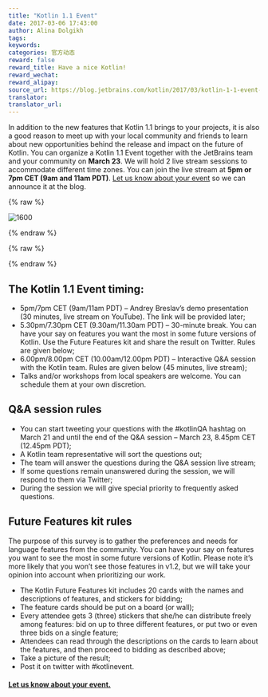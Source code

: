 ```yaml
---
title: "Kotlin 1.1 Event"
date: 2017-03-06 17:43:00
author: Alina Dolgikh
tags:
keywords:
categories: 官方动态
reward: false
reward_title: Have a nice Kotlin!
reward_wechat:
reward_alipay:
source_url: https://blog.jetbrains.com/kotlin/2017/03/kotlin-1-1-event-2/
translator:
translator_url:
---
```


In addition to the new features that Kotlin 1.1 brings to your projects, it is also a good reason to meet up with your local community and friends to learn about new opportunities behind the release and impact on the future of Kotlin.
You can organize a Kotlin 1.1 Event together with the JetBrains team and your community on **March 23**. We will hold 2 live stream sessions to accommodate different time zones. You can join the live stream at **5pm or 7pm CET (9am and 11am PDT)**. [Let us know about your event](https://docs.google.com/forms/d/e/1FAIpQLSf6iXcrIpaNIqeeUJI2L6pntS5yy_iI01PbrO9gTMmX0kg5Lw/viewform) so we can announce it at the blog.

{% raw %}
<p><img alt="1600" class="size-full wp-image-4739 aligncenter" data-recalc-dims="1" src="https://i1.wp.com/blog.jetbrains.com/kotlin/files/2017/03/1600.png?resize=640%2C320&amp;ssl=1"/></p>
{% endraw %}


{% raw %}
<p><span id="more-4726"></span></p>
{% endraw %}

## The Kotlin 1.1 Event timing:


* 5pm/7pm CET (9am/11am PDT) – Andrey Breslav’s demo presentation (30 minutes, live stream on YouTube). The link will be provided later;
* 5.30pm/7.30pm CET (9.30am/11.30am PDT) – 30-minute break. You can have your say on features you want the most in some future versions of Kotlin. Use the Future Features kit and share the result on Twitter. Rules are given below;
* 6.00pm/8.00pm CET (10.00am/12.00pm PDT) – Interactive Q&A session with the Kotlin team. Rules are given below (45 minutes, live stream);
* Talks and/or workshops from local speakers are welcome. You can schedule them at your own discretion.

## Q&A session rules


* You can start tweeting your questions with the #kotlinQA hashtag on March 21 and until the end of the Q&A session – March 23, 8.45pm CET (12.45pm PDT);
* A Kotlin team representative will sort the questions out;
* The team will answer the questions during the Q&A session live stream;
* If some questions remain unanswered during the session, we will respond to them via Twitter;
* During the session we will give special priority to frequently asked questions.

## Future Features kit rules

The purpose of this survey is to gather the preferences and needs for language features from the community. You can have your say on features you want to see the most in some future versions of Kotlin. Please note it’s more likely that you won’t see those features in v1.2, but we will take your opinion into account when prioritizing our work.

* The Kotlin Future Features kit includes 20 cards with the names and descriptions of features, and stickers for bidding;
* The feature cards should be put on a board (or wall);
* Every attendee gets 3 (three) stickers that she/he can distribute freely among features: bid on up to three different features, or put two or even three bids on a single feature;
* Attendees can read through the descriptions on the cards to learn about the features, and then proceed to bidding as described above;
* Take a picture of the result;
* Post it on twitter with #kotlinevent.

#### [Let us know about your event.](https://docs.google.com/forms/d/e/1FAIpQLSf6iXcrIpaNIqeeUJI2L6pntS5yy_iI01PbrO9gTMmX0kg5Lw/viewform) 